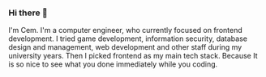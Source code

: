 ### Hi there 👋
I'm Cem. I'm a computer engineer, who currently focused on frontend development. I tried game development, information security, database design and management, web development and other staff during my university years. Then I picked frontend as my main tech stack. Because It is so nice to see what you done immediately while you coding.
<!--
**cemozr/cemozr** is a ✨ _special_ ✨ repository because its `README.md` (this file) appears on your GitHub profile.

Here are some ideas to get you started:

- 🔭 I’m currently working on ...
- 🌱 I’m currently learning ...
- 👯 I’m looking to collaborate on ...
- 🤔 I’m looking for help with ...
- 💬 Ask me about ...
- 📫 How to reach me: ...
- 😄 Pronouns: ...
- ⚡ Fun fact: ...
-->
